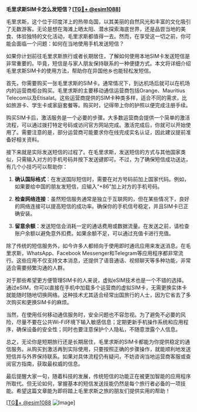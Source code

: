 **毛里求斯SIM卡怎么发短信？[[TG💪+ @esim1088](https://t.me/s/esim1088)]**

毛里求斯，这个位于印度洋上的热带岛国，以其美丽的自然风光和丰富的文化吸引了无数游客。无论是想在海滩上晒太阳、潜水探索海底世界，还是品尝当地的美食、体验独特的文化活动，毛里求斯都值得一去。然而，在享受这一切之前，你可能会面临一个问题：如何在当地使用手机发送短信？

如果你计划前往毛里求斯旅行或者长期居住，了解如何使用本地SIM卡发送短信是非常重要的。毕竟，短信是与家人朋友保持联系的一种便捷方式。本文将详细介绍毛里求斯SIM卡的使用方法，帮助你在异国他乡也能轻松发短信。

首先，你需要购买一张毛里求斯的SIM卡。通常情况下，到达机场后就可以在机场内的运营商柜台购买。毛里求斯的主要移动通信运营商包括Orange、Mauritius Telecom以及Etisalat。这些运营商提供的SIM卡种类多样，适合不同的需求，比如旅游卡、学生卡或家庭套餐等。购买时，记得带上你的护照以便完成注册手续。

购买SIM卡后，激活服务是一个必要的步骤。大多数运营商会提供一个简单的激活流程，可以通过拨打特定号码或访问官方网站完成。激活完成后，你就可以开始使用了。需要注意的是，部分运营商可能要求你在线完成实名认证，因此建议提前准备好相关资料。

接下来就是实际发送短信的过程了。在毛里求斯，发送短信的方式与其他国家类似，只需输入对方的手机号码并按下发送键即可。不过，为了确保短信成功送达，有几个小技巧可以帮助你：

1. **确认国际格式**：在发送国际短信时，需要在对方号码前加上国家代码。例如，如果要给中国的朋友发短信，应输入“+86”加上对方的手机号码。
   
2. **检查网络连接**：虽然短信服务通常是独立于互联网的，但在某些情况下，良好的网络连接可以提高短信的成功率。确保你的手机信号稳定，并且SIM卡已正确安装。

3. **留意余额**：发送短信会消耗一定的通话费用或数据流量。在发送之前，请检查账户余额以避免意外扣费。如果余额不足，可以通过充值卡进行充值。

除了传统的短信服务外，如今许多人都倾向于使用即时通讯应用来发送消息。在毛里求斯，WhatsApp、Facebook Messenger和Telegram等应用程序都非常流行。这些应用不仅支持文本消息，还提供了语音通话、视频聊天等多种功能，非常适合需要频繁沟通的人群。

对于那些希望更方便管理SIM卡的人来说，虚拟eSIM技术也是一个不错的选择。通过eSIM，你可以直接在手机中加载多个运营商的虚拟SIM卡，无需更换实体卡就能随时随地切换网络。这种技术尤其适合经常出国旅行的人士，因为它省去了多次购买和更换SIM卡的麻烦。

当然，在使用任何移动通信服务时，安全问题也不容忽视。为了避免不必要的风险，尽量不要在公共Wi-Fi环境下输入敏感信息；定期更新手机操作系统和应用程序，确保设备的安全性；同时也要注意保护个人隐私，不随意泄露个人信息。

总之，无论你是短期旅行还是长期居住，毛里求斯的SIM卡都能为你提供稳定的通信服务。从购买到激活再到实际使用，只要按照正确的步骤操作，就能顺利地发送短信并与外界保持联系。如果对具体流程仍有疑问，不妨咨询当地运营商客服或查阅官方指南，获取最权威的信息。

最后提醒大家一句，随着科技的发展，传统短信的功能正在被更加智能的应用程序所取代。但无论如何，掌握基本的短信发送技能仍然是每个旅行者必备的一项技能。希望这篇文章能为即将踏上毛里求斯之旅的朋友们提供实用的帮助！

[[TG💪+ @esim1088](https://t.me/s/esim1088) ![Image](https://i.postimg.cc/4NQfJmqS/Snipaste-2025-05-13-00-14-12.png)]